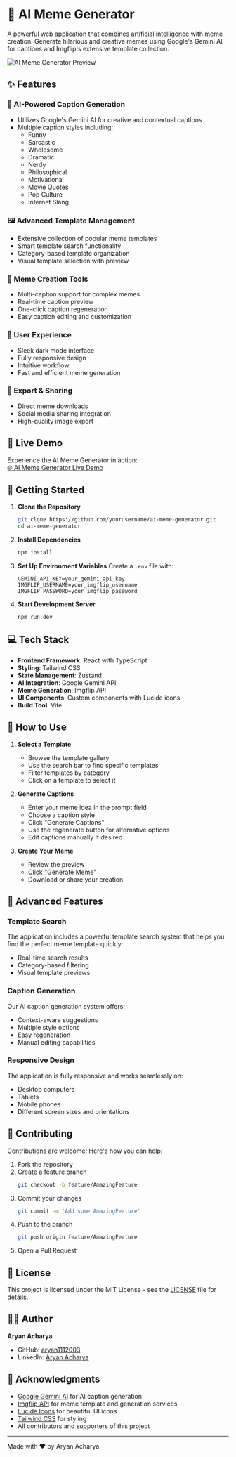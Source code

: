 # 🎨 AI Meme Generator

A powerful web application that combines artificial intelligence with meme creation. Generate hilarious and creative memes using Google's Gemini AI for captions and Imgflip's extensive template collection.

![AI Meme Generator Preview](https://source.unsplash.com/featured/?meme,ai,funny)

## ✨ Features

### 🤖 AI-Powered Caption Generation
- Utilizes Google's Gemini AI for creative and contextual captions
- Multiple caption styles including:
  - Funny
  - Sarcastic
  - Wholesome
  - Dramatic
  - Nerdy
  - Philosophical
  - Motivational
  - Movie Quotes
  - Pop Culture
  - Internet Slang

### 🖼️ Advanced Template Management
- Extensive collection of popular meme templates
- Smart template search functionality
- Category-based template organization
- Visual template selection with preview

### 🎯 Meme Creation Tools
- Multi-caption support for complex memes
- Real-time caption preview
- One-click caption regeneration
- Easy caption editing and customization

### 📱 User Experience
- Sleek dark mode interface
- Fully responsive design
- Intuitive workflow
- Fast and efficient meme generation

### 💾 Export & Sharing
- Direct meme downloads
- Social media sharing integration
- High-quality image export

## 🚀 Live Demo

Experience the AI Meme Generator in action:  
[🌐 AI Meme Generator Live Demo](https://gentle-squirrel-212dfb.netlify.app/)

## 🚀 Getting Started

1. **Clone the Repository**
   ```bash
   git clone https://github.com/yourusername/ai-meme-generator.git
   cd ai-meme-generator
   ```

2. **Install Dependencies**
   ```bash
   npm install
   ```

3. **Set Up Environment Variables**
   Create a `.env` file with:
   ```env
   GEMINI_API_KEY=your_gemini_api_key
   IMGFLIP_USERNAME=your_imgflip_username
   IMGFLIP_PASSWORD=your_imgflip_password
   ```

4. **Start Development Server**
   ```bash
   npm run dev
   ```

## 💻 Tech Stack

- **Frontend Framework**: React with TypeScript
- **Styling**: Tailwind CSS
- **State Management**: Zustand
- **AI Integration**: Google Gemini API
- **Meme Generation**: Imgflip API
- **UI Components**: Custom components with Lucide icons
- **Build Tool**: Vite

## 📖 How to Use

1. **Select a Template**
   - Browse the template gallery
   - Use the search bar to find specific templates
   - Filter templates by category
   - Click on a template to select it

2. **Generate Captions**
   - Enter your meme idea in the prompt field
   - Choose a caption style
   - Click "Generate Captions"
   - Use the regenerate button for alternative options
   - Edit captions manually if desired

3. **Create Your Meme**
   - Review the preview
   - Click "Generate Meme"
   - Download or share your creation

## 🔧 Advanced Features

### Template Search
The application includes a powerful template search system that helps you find the perfect meme template quickly:
- Real-time search results
- Category-based filtering
- Visual template previews

### Caption Generation
Our AI caption generation system offers:
- Context-aware suggestions
- Multiple style options
- Easy regeneration
- Manual editing capabilities

### Responsive Design
The application is fully responsive and works seamlessly on:
- Desktop computers
- Tablets
- Mobile phones
- Different screen sizes and orientations

## 🤝 Contributing

Contributions are welcome! Here's how you can help:

1. Fork the repository
2. Create a feature branch
   ```bash
   git checkout -b feature/AmazingFeature
   ```
3. Commit your changes
   ```bash
   git commit -m 'Add some AmazingFeature'
   ```
4. Push to the branch
   ```bash
   git push origin feature/AmazingFeature
   ```
5. Open a Pull Request

## 📝 License

This project is licensed under the MIT License - see the [LICENSE](LICENSE) file for details.

## 👨‍💻 Author

**Aryan Acharya**  
- GitHub: [aryan1112003](https://github.com/aryan1112003)  
- LinkedIn: [Aryan Acharya](https://www.linkedin.com/in/aryan-acharya-9b939b316/)

## 🙏 Acknowledgments

- [Google Gemini AI](https://cloud.google.com/vertex-ai/docs/generative-ai/model-reference/gemini) for AI caption generation  
- [Imgflip API](https://api.imgflip.com/) for meme template and generation services  
- [Lucide Icons](https://lucide.dev/) for beautiful UI icons  
- [Tailwind CSS](https://tailwindcss.com/) for styling  
- All contributors and supporters of this project  

---

Made with ❤️ by Aryan Acharya
